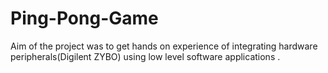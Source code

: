 # Ping-Pong-Game
Aim of the project was to get hands on experience of integrating hardware peripherals(Digilent ZYBO) using low level software applications .
